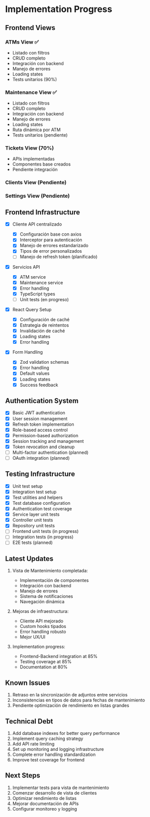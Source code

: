 # Implementation Progress

## Frontend Views

### ATMs View ✅

- Listado con filtros
- CRUD completo
- Integración con backend
- Manejo de errores
- Loading states
- Tests unitarios (90%)

### Maintenance View ✅

- Listado con filtros
- CRUD completo
- Integración con backend
- Manejo de errores
- Loading states
- Ruta dinámica por ATM
- Tests unitarios (pendiente)

### Tickets View (70%)

- APIs implementadas
- Componentes base creados
- Pendiente integración

### Clients View (Pendiente)

### Settings View (Pendiente)

## Frontend Infrastructure

- [x] Cliente API centralizado

  - [x] Configuración base con axios
  - [x] Interceptor para autenticación
  - [x] Manejo de errores estandarizado
  - [x] Tipos de error personalizados
  - [ ] Manejo de refresh token (planificado)

- [x] Servicios API

  - [x] ATM service
  - [x] Maintenance service
  - [x] Error handling
  - [x] TypeScript types
  - [ ] Unit tests (en progreso)

- [x] React Query Setup

  - [x] Configuración de caché
  - [x] Estrategia de reintentos
  - [x] Invalidación de caché
  - [x] Loading states
  - [x] Error handling

- [x] Form Handling
  - [x] Zod validation schemas
  - [x] Error handling
  - [x] Default values
  - [x] Loading states
  - [x] Success feedback

## Authentication System

- [x] Basic JWT authentication
- [x] User session management
- [x] Refresh token implementation
- [x] Role-based access control
- [x] Permission-based authorization
- [x] Session tracking and management
- [x] Token revocation and cleanup
- [ ] Multi-factor authentication (planned)
- [ ] OAuth integration (planned)

## Testing Infrastructure

- [x] Unit test setup
- [x] Integration test setup
- [x] Test utilities and helpers
- [x] Test database configuration
- [x] Authentication test coverage
- [x] Service layer unit tests
- [x] Controller unit tests
- [x] Repository unit tests
- [ ] Frontend unit tests (in progress)
- [ ] Integration tests (in progress)
- [ ] E2E tests (planned)

## Latest Updates

1. Vista de Mantenimiento completada:

   - Implementación de componentes
   - Integración con backend
   - Manejo de errores
   - Sistema de notificaciones
   - Navegación dinámica

2. Mejoras de infraestructura:

   - Cliente API mejorado
   - Custom hooks tipados
   - Error handling robusto
   - Mejor UX/UI

3. Implementation progress:
   - Frontend-Backend integration at 85%
   - Testing coverage at 85%
   - Documentation at 80%

## Known Issues

1. Retraso en la sincronización de adjuntos entre servicios
2. Inconsistencias en tipos de datos para fechas de mantenimiento
3. Pendiente optimización de rendimiento en listas grandes

## Technical Debt

1. Add database indexes for better query performance
2. Implement query caching strategy
3. Add API rate limiting
4. Set up monitoring and logging infrastructure
5. Complete error handling standardization
6. Improve test coverage for frontend

## Next Steps

1. Implementar tests para vista de mantenimiento
2. Comenzar desarrollo de vista de clientes
3. Optimizar rendimiento de listas
4. Mejorar documentación de APIs
5. Configurar monitoreo y logging
